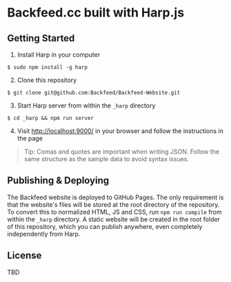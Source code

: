 Backfeed.cc built with Harp.js
==============================


## Getting Started

1) Install Harp in your computer

```
$ sudo npm install -g harp
```

2) Clone this repository
```
$ git clone git@github.com:Backfeed/Backfeed-Website.git
```

3) Start Harp server from within the `_harp` directory
```
$ cd _harp && npm run server
```

4) Visit [http://localhost:9000/](http://localhost:9000/) in your browser and follow the instructions in the page

> Tip: Comas and quotes are important when writing JSON. Follow the same structure as the sample data to avoid syntax issues.

## Publishing & Deploying

The Backfeed website is deployed to GitHub Pages.
The only requirement is that the website's files will be stored at the root directory of the repository.
To convert this to normalized HTML, JS and CSS, run `npm run compile` from within the `_harp` directory.
A static website will be created in the root folder of this repository, which you can publish anywhere, even completely independently from Harp.

## License

TBD